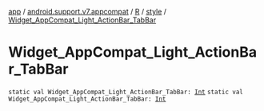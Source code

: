 [app](../../../index.md) / [android.support.v7.appcompat](../../index.md) / [R](../index.md) / [style](index.md) / [Widget_AppCompat_Light_ActionBar_TabBar](.)

# Widget_AppCompat_Light_ActionBar_TabBar

`static val Widget_AppCompat_Light_ActionBar_TabBar: `[`Int`](https://kotlinlang.org/api/latest/jvm/stdlib/kotlin/-int/index.html)
`static val Widget_AppCompat_Light_ActionBar_TabBar: `[`Int`](https://kotlinlang.org/api/latest/jvm/stdlib/kotlin/-int/index.html)